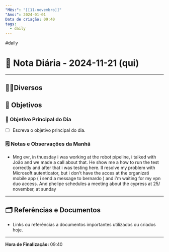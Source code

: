 ```yaml
---
"Mês:": "[[11-novembro]]"
"Ano:": 2024-01-01
Data de criação: 09:40
tags:
  - daily
---
```

#daily
# 📅 Nota Diária - 2024-11-21 (qui)
---
## 🤝🏻Diversos

## 🌄 Objetivos
### 🎯 Objetivo Principal do Dia
- [ ] Escreva o objetivo principal do dia.

### 🗒️ Notas e Observações da Manhã
- Mng evr, in thuesday i was working at the robot pipeline, i talked with João and we made a call about that. He show me a how to run the test correctly and after that i was testing here. II resolve my problem with Microsoft autenticator, but i don't have the acces at the organizati mobile app ( i send a message to bernardo ) and i'm waiting for my vpn duo access. And phelipe schedules a meeting about the cypress at 25/ november, at  sunday 
---
## 🗂️ Referências e Documentos
- Links ou referências a documentos importantes utilizados ou criados hoje.

---

**Hora de Finalização:** 09:40
